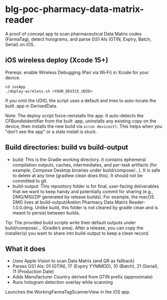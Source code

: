 # blg-poc-pharmacy-data-matrix-reader
A proof of concept app to scan pharmaceutical Data Matrix codes (FarmaTag), detect holograms, and parse GS1 AIs (GTIN, Expiry, Batch, Serial) on iOS.

## iOS wireless deploy (Xcode 15+)
Prereqs: enable Wireless Debugging (Pair via Wi‑Fi) in Xcode for your device.

```
cd iosApp
./deploy-wireless.sh <YOUR_DEVICE_UDID>
```
If you omit the UDID, the script uses a default and tries to auto-locate the built .app in DerivedData.

Note: The deploy script force-reinstalls the app. It auto-detects the CFBundleIdentifier from the built .app, uninstalls any existing copy on the device, then installs the new build via `xcrun devicectl`. This helps when you "don’t see the app" or a stale install is stuck.

## Build directories: build vs build-output
- build: This is the Gradle working directory. It contains ephemeral compilation outputs, caches, intermediates, and per-task artifacts (for example, Compose Desktop binaries under build/compose/...). It is safe to delete at any time (gradlew clean does this). It should not be committed to git.
- build-output: This repository folder is for final, user-facing deliverables that we want to keep handy and potentially commit for sharing (e.g., DMG/MSI/ZIP generated by release builds). For example, the macOS DMG lives at build-output/Avelon Pharmacy Data Matrix Reader-1.0.0.dmg. Unlike build, this folder is not cleared by gradle clean and is meant to persist between builds.

Tip: The provided build scripts write their default outputs under build/compose/... (Gradle’s area). After a release, you can copy the installer(s) you want to share into build-output to keep a clean record.

## What it does
- Uses Apple Vision to scan Data Matrix (and QR as fallback)
- Parses GS1 AIs: 01 (GTIN), 17 (Expiry YYMMDD), 10 (Batch), 21 (Serial), 11 (Production Date)
- Adds Manufacturer Country derived from GTIN prefix (approximate)
- Runs hologram detection overlay while scanning

Launches the WorkingFarmaTagScannerView in the iOS app.
